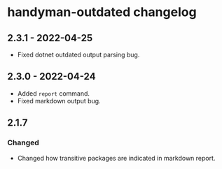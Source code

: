 # handyman-outdated changelog

## 2.3.1 - 2022-04-25

* Fixed dotnet outdated output parsing bug.

## 2.3.0 - 2022-04-24

* Added `report` command.
* Fixed markdown output bug.

## 2.1.7

### Changed

* Changed how transitive packages are indicated in markdown report.
